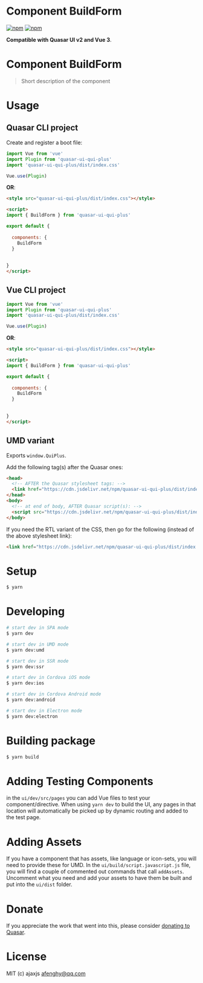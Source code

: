 # Component BuildForm

[![npm](https://img.shields.io/npm/v/quasar-ui-qui-plus.svg?label=quasar-ui-qui-plus)](https://www.npmjs.com/package/quasar-ui-qui-plus)
[![npm](https://img.shields.io/npm/dt/quasar-ui-qui-plus.svg)](https://www.npmjs.com/package/quasar-ui-qui-plus)

**Compatible with Quasar UI v2 and Vue 3**.


# Component BuildForm
> Short description of the component




# Usage

## Quasar CLI project

Create and register a boot file:

```js
import Vue from 'vue'
import Plugin from 'quasar-ui-qui-plus'
import 'quasar-ui-qui-plus/dist/index.css'

Vue.use(Plugin)
```

**OR**:

```html
<style src="quasar-ui-qui-plus/dist/index.css"></style>

<script>
import { BuildForm } from 'quasar-ui-qui-plus'

export default {
  
  components: {
    BuildForm
  }
  
  
}
</script>
```

## Vue CLI project

```js
import Vue from 'vue'
import Plugin from 'quasar-ui-qui-plus'
import 'quasar-ui-qui-plus/dist/index.css'

Vue.use(Plugin)
```

**OR**:

```html
<style src="quasar-ui-qui-plus/dist/index.css"></style>

<script>
import { BuildForm } from 'quasar-ui-qui-plus'

export default {
  
  components: {
    BuildForm
  }
  
  
}
</script>
```

## UMD variant

Exports `window.QuiPlus`.

Add the following tag(s) after the Quasar ones:

```html
<head>
  <!-- AFTER the Quasar stylesheet tags: -->
  <link href="https://cdn.jsdelivr.net/npm/quasar-ui-qui-plus/dist/index.min.css" rel="stylesheet" type="text/css">
</head>
<body>
  <!-- at end of body, AFTER Quasar script(s): -->
  <script src="https://cdn.jsdelivr.net/npm/quasar-ui-qui-plus/dist/index.umd.min.js"></script>
</body>
```
If you need the RTL variant of the CSS, then go for the following (instead of the above stylesheet link):
```html
<link href="https://cdn.jsdelivr.net/npm/quasar-ui-qui-plus/dist/index.rtl.min.css" rel="stylesheet" type="text/css">
```

# Setup
```bash
$ yarn
```

# Developing
```bash
# start dev in SPA mode
$ yarn dev

# start dev in UMD mode
$ yarn dev:umd

# start dev in SSR mode
$ yarn dev:ssr

# start dev in Cordova iOS mode
$ yarn dev:ios

# start dev in Cordova Android mode
$ yarn dev:android

# start dev in Electron mode
$ yarn dev:electron
```

# Building package
```bash
$ yarn build
```

# Adding Testing Components
in the `ui/dev/src/pages` you can add Vue files to test your component/directive. When using `yarn dev` to build the UI, any pages in that location will automatically be picked up by dynamic routing and added to the test page.

# Adding Assets
If you have a component that has assets, like language or icon-sets, you will need to provide these for UMD. In the `ui/build/script.javascript.js` file, you will find a couple of commented out commands that call `addAssets`. Uncomment what you need and add your assets to have them be built and put into the `ui/dist` folder.

# Donate
If you appreciate the work that went into this, please consider [donating to Quasar](https://donate.quasar.dev).

# License
MIT (c) ajaxjs <afenghy@qq.com>
